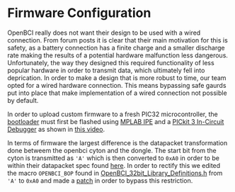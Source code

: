 # Firmware Configuration

OpenBCI really does not want their design to be used with a wired connection. From forum posts it is clear that their main motivation for this is safety, as a battery connection has a finite charge and a smaller discharge rate making the results of a potential hardware malfunction less dangerous. Unfortunately, the way they designed this required functionality of less popular hardware in order to transmit data, which ultimately fell into deprication. In order to make a design that is more robust to time, our team opted for a wired hardware connection. This means bypassing safe gaurds put into place that make implementation of a wired connection not possible by default.

In order to upload custom firmware to a fresh PIC32 microcontroller, the [bootloader](./UDB32-MX2-DIP.hex) must first be flashed using [MPLAB IPE](https://www.microchip.com/en-us/tools-resources/production/mplab-integrated-programming-environment) and a [PICkit 3 In-Circuit Debugger](https://www.microchip.com/en-us/development-tool/PG164130) as shown in [this video](https://youtu.be/z6AyIfWDiiU).

In terms of firmware the largest difference is the datapacket transformation done betweem the openbci cyton and the dongle. The start bit from the cyton is transmitted as `'A'` which is then converted to `0xA0` in order to be within their datapacket spec found [here](https://docs.openbci.com/Cyton/CytonDataFormat/#binary-format). In order to rectify this we edited the macro `OPENBCI_BOP` found in [OpenBCI_32bit_Library_Definitions.h](https://github.com/OpenBCI/OpenBCI_Cyton_Library/blob/master/OpenBCI_32bit_Library_Definitions.h#L19) from `'A'` to `0xA0` and made a [patch](packet.patch) in order to bypass this restriction.